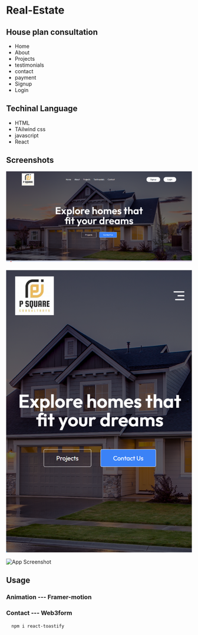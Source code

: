 
# Real-Estate
## House plan consultation

- Home
- About
- Projects
- testimonials
- contact
- payment
- Signup
- Login


## Techinal Language
- HTML
- TAilwind css
- javascript
- React
## Screenshots

![App Screenshot](https://github.com/sarakhi20/Real-Estate/blob/main/Images/Screenshot%202024-12-02%20080939.png)

![App Screenshot](https://github.com/sarakhi20/Real-Estate/blob/main/Images/Screenshot%202024-12-02%20081006.png)

![App Screenshot](https://via.placeholder.com/468x300?text=App+Screenshot+Here)


## Usage

### Animation --- Framer-motion
### Contact --- Web3form
      npm i react-toastify


